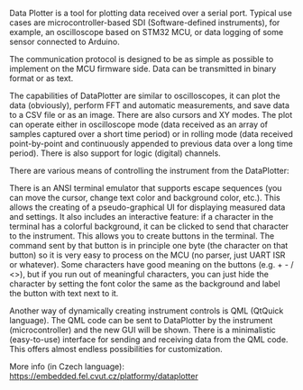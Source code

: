 Data Plotter is a tool for plotting data received over a serial port. Typical use cases are microcontroller-based SDI (Software-defined instruments), for example, an oscilloscope based on STM32 MCU, or data logging of some sensor connected to Arduino.

The communication protocol is designed to be as simple as possible to implement on the MCU firmware side.
Data can be transmitted in binary format or as text.

The capabilities of DataPlotter are similar to oscilloscopes, it can plot the data (obviously), perform FFT and automatic measurements, and save data to a CSV file or as an image.
There are also cursors and XY modes. The plot can operate either in oscilloscope mode (data received as an array of samples captured over a short time period) or in rolling mode (data received point-by-point and continuously appended to previous data over a long time period).
There is also support for logic (digital) channels.

There are various means of controlling the instrument from the DataPlotter:

There is an ANSI terminal emulator that supports escape sequences (you can move the cursor, change text color and background color, etc.).
This allows the creating of a pseudo-graphical UI for displaying measured data and settings.
It also includes an interactive feature: if a character in the terminal has a colorful background, it can be clicked to send that character to the instrument. 
This allows you to create buttons in the terminal.
The command sent by that button is in principle one byte (the character on that button) so it is very easy to process on the MCU (no parser, just UART ISR or whatever).
Some characters have good meaning on the buttons (e.g. + - / <>), but if you run out of meaningful characters, you can just hide the character by setting the font color the same as the background and label the button with text next to it.

Another way of dynamically creating instrument controls is QML (QtQuick language). The QML code can be sent to DataPlotter by the instrument (microcontroller) and the new GUI will be shown.
There is a minimalistic (easy-to-use) interface for sending and receiving data from the QML code. This offers almost endless possibilities for customization.

More info (in Czech language): https://embedded.fel.cvut.cz/platformy/dataplotter

